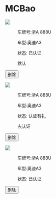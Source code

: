 # MCBao
<div class="line-wrapper actived" dataid="01">
						<div class="line-scroll-wrapper clearfloat">
							<dl class="line-normal-wrapper garage_car_item clearfloat ">
								<dt class="line-normal-avatar-wrapper">
									<img src="http://img.guoss.cn/gss_img_root/img_goods/6824/20171205115929.jpg">
								</dt>
								<dd class="line-normal-info-wrapper">
									<p>车牌号:浙A 888U</p>
									<p>车型:奥迪A3</p>
									<div class="clearfloat">
										<p class="float_left">状态: <span class="color_gr">已认证</span></p>
										<p class="float_right color_re">默认</p>
									</div>
								</dd>
								<span class="border_radius bottom_left"></span>
								<span class="border_radius bottom_right"></span>
							</dl>
							<div class="line-btn-delete"><button>删除</button></div>
						</div>
					</div>
					<div class="line-wrapper" dataid="02">
						<div class="line-scroll-wrapper clearfloat">
							<dl class="line-normal-wrapper garage_car_item clearfloat">
								<dt class="line-normal-avatar-wrapper">
									<img src="http://img.guoss.cn/gss_img_root/img_goods/6824/20171205115929.jpg">
								</dt>
								<dd class="line-normal-info-wrapper">
									<p>车牌号:浙A 888U</p>
									<p>车型:奥迪A3</p>
									<div class="clearfloat">
										<p class="float_left">状态: <span class="color_or">认证有礼</span></p>
										<p class="float_right color_or">去认证</p>
									</div>
								</dd>
								<span class="border_radius top_left"></span>
								<span class="border_radius top_right"></span>
								<span class="border_radius bottom_left"></span>
								<span class="border_radius bottom_right"></span>
							</dl>
							<div class="line-btn-delete"><button>删除</button></div>
						</div>
					</div>
					<div class="line-wrapper" dataid="03">
						<div class="line-scroll-wrapper clearfloat">
							<dl class="line-normal-wrapper garage_car_item clearfloat">
								<dt class="line-normal-avatar-wrapper">
									<img src="http://img.guoss.cn/gss_img_root/img_goods/6824/20171205115929.jpg">
								</dt>
								<dd class="line-normal-info-wrapper">
									<p>车牌号:浙A 888U</p>
									<p>车型:奥迪A3</p>
									<div class="clearfloat">
										<p class="float_left">状态: <span class="color_gr">已认证</span></p>
										<p class="float_right color_re"></p>
									</div>
								</dd>
								<span class="border_radius top_left"></span>
								<span class="border_radius top_right"></span>
							</dl>
							<div class="line-btn-delete"><button>删除</button></div>
						</div>
					</div>